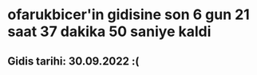 # ofarukbicer'in gidisine son 6 gun 21 saat 37 dakika 50 saniye kaldi

## Gidis tarihi: 30.09.2022 :(